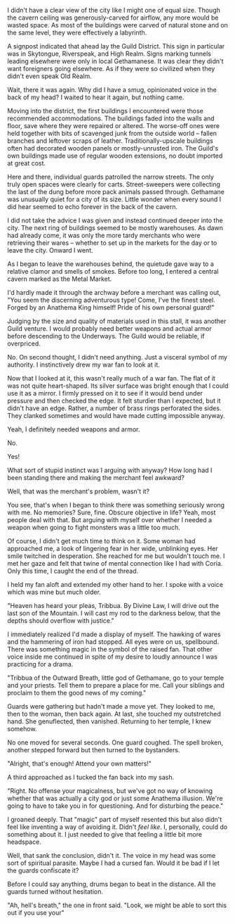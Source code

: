 I didn't have a clear view of the city like I might one of equal size. Though the cavern ceiling was generously-carved for airflow, any more would be wasted space. As most of the buildings were carved of natural stone and on the same level, they were effectively a labyrinth.

A signpost indicated that ahead lay the Guild District. This sign in particular was in Skytongue, Riverspeak, and High Realm. Signs marking tunnels leading elsewhere were only in local Gethamanese. It was clear they didn't want foreigners going elsewhere. As if they were so civilized when they didn't even speak Old Realm.

Wait, there it was again. Why did I have a smug, opinionated voice in the back of my head? I waited to hear it again, but nothing came.

Moving into the district, the first buildings I encountered were those recommended accommodations. The buildings faded into the walls and floor, save where they were repaired or altered. The worse-off ones were held together with bits of scavenged junk from the outside world – fallen branches and leftover scraps of leather. Traditionally-upscale buildings often had decorated wooden panels or mostly-unrusted iron. The Guild's own buildings made use of regular wooden extensions, no doubt imported at great cost.

Here and there, individual guards patrolled the narrow streets. The only truly open spaces were clearly for carts. Street-sweepers were collecting the last of the dung before more pack animals passed through. Gethamane was unusually quiet for a city of its size. Little wonder when every sound I did hear seemed to echo forever in the back of the cavern.

I did not take the advice I was given and instead continued deeper into the city. The next ring of buildings seemed to be mostly warehouses. As dawn had already come, it was only the more tardy merchants who were retrieving their wares – whether to set up in the markets for the day or to leave the city. Onward I went.

As I began to leave the warehouses behind, the quietude gave way to a relative clamor and smells of smokes. Before too long, I entered a central cavern marked as the Metal Market.

I'd hardly made it through the archway before a merchant was calling out, "You seem the discerning adventurous type! Come, I've the finest steel. Forged by an Anathema King himself! Pride of his own personal guard!"

Judging by the size and quality of materials used in this stall, it was another Guild venture. I would probably need better weapons and actual armor before descending to the Underways. The Guild would be reliable, if overpriced.

No. On second thought, I didn't need anything. Just a visceral symbol of my authority. I instinctively drew my war fan to look at it.

Now that I looked at it, this wasn't really much of a war fan. The flat of it was not quite heart-shaped. Its silver surface was bright enough that I could use it as a mirror. I firmly pressed on it to see if it would bend under pressure and then checked the edge. It felt sturdier than I expected, but it didn't have an edge. Rather, a number of brass rings perforated the sides. They clanked sometimes and would have made cutting impossible anyway.

Yeah, I definitely needed weapons and armor.

No.

Yes!

What sort of stupid instinct was I arguing with anyway? How long had I been standing there and making the merchant feel awkward?

Well, that was the merchant's problem, wasn't it?

You see, that's when I began to think there was something seriously wrong with me. No memories? Sure, fine. Obscure objective in life? Yeah, most people deal with that. But arguing with myself over whether I needed a weapon when going to fight monsters was a little too much.

Of course, I didn't get much time to think on it. Some woman had approached me, a look of lingering fear in her wide, unblinking eyes. Her smile twitched in desperation. She reached for me but wouldn't touch me. I met her gaze and felt that twine of mental connection like I had with Coria. Only this time, I caught the end of the thread.

I held my fan aloft and extended my other hand to her. I spoke with a voice which was mine but much older.

"Heaven has heard your pleas, Tribbua. By Divine Law, I will drive out the last son of the Mountain. I will cast my rod to the darkness below, that the depths should overflow with justice."

I immediately realized I'd made a display of myself. The hawking of wares and the hammering of iron had stopped. All eyes were on us, spellbound. There was something magic in the symbol of the raised fan. That other voice inside me continued in spite of my desire to loudly announce I was practicing for a drama.

"Tribbua of the Outward Breath, little god of Gethamane, go to your temple and your priests. Tell them to prepare a place for me. Call your siblings and proclaim to them the good news of my coming."

Guards were gathering but hadn't made a move yet. They looked to me, then to the woman, then back again. At last, she touched my outstretched hand. She genuflected, then vanished. Returning to her temple, I knew somehow.

No one moved for several seconds. One guard coughed. The spell broken, another stepped forward but then turned to the bystanders.

"Alright, that's enough! Attend your own matters!"

A third approached as I tucked the fan back into my sash.

"Right. No offense your magicalness, but we've got no way of knowing whether that was actually a city god or just some Anathema illusion. We're going to have to take you in for questioning. And for disturbing the peace."

I groaned deeply. That "magic" part of myself resented this but also didn't feel like inventing a way of avoiding it. Didn't _feel like_. I, personally, could do something about it. I just needed to give that feeling a little bit more headspace.

Well, that sank the conclusion, didn't it. The voice in my head was some sort of spiritual parasite. Maybe I had a cursed fan. Would it be bad if I let the guards confiscate it?

Before I could say anything, drums began to beat in the distance. All the guards turned without hesitation.

"Ah, hell's breath," the one in front said. "Look, we might be able to sort this out if you use your"